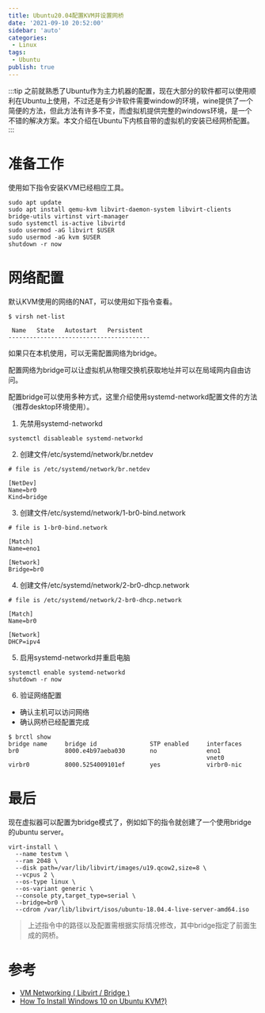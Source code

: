 ```yaml
---
title: Ubuntu20.04配置KVM并设置网桥
date: '2021-09-10 20:52:00'
sidebar: 'auto'
categories:
 - Linux
tags:
 - Ubuntu
publish: true
---
```


:::tip
之前就熟悉了Ubuntu作为主力机器的配置，现在大部分的软件都可以使用顺利在Ubuntu上使用，不过还是有少许软件需要window的环境，wine提供了一个简便的方法，但此方法有许多不变，而虚拟机提供完整的windows环境，是一个不错的解决方案。本文介绍在Ubuntu下内核自带的虚拟机的安装已经网桥配置。
:::

# 准备工作

使用如下指令安装KVM已经相应工具。

```
sudo apt update
sudo apt install qemu-kvm libvirt-daemon-system libvirt-clients bridge-utils virtinst virt-manager
sudo systemctl is-active libvirtd
sudo usermod -aG libvirt $USER
sudo usermod -aG kvm $USER
shutdown -r now
```

# 网络配置

默认KVM使用的网络的NAT，可以使用如下指令查看。

```
$ virsh net-list

 Name   State   Autostart   Persistent
----------------------------------------
```

如果只在本机使用，可以无需配置网络为bridge。

配置网络为bridge可以让虚拟机从物理交换机获取地址并可以在局域网内自由访问。

配置bridge可以使用多种方式，这里介绍使用systemd-networkd配置文件的方法（推荐desktop环境使用）。

1. 先禁用systemd-networkd
```
systemctl disableable systemd-networkd
```

2. 创建文件/etc/systemd/network/br.netdev
```
# file is /etc/systemd/network/br.netdev

[NetDev]
Name=br0
Kind=bridge
```

3. 创建文件/etc/systemd/network/1-br0-bind.network
```
# file is 1-br0-bind.network

[Match]
Name=eno1

[Network]
Bridge=br0
```

4. 创建文件/etc/systemd/network/2-br0-dhcp.network
```
# file is /etc/systemd/network/2-br0-dhcp.network

[Match]
Name=br0

[Network]
DHCP=ipv4
```

5. 启用systemd-networkd并重启电脑
```
systemctl enable systemd-networkd
shutdown -r now
```

6. 验证网络配置

- 确认主机可以访问网络
- 确认网桥已经配置完成
```
$ brctl show
bridge name     bridge id               STP enabled     interfaces
br0             8000.e4b97aeba030       no              eno1
                                                        vnet0
virbr0          8000.5254009101ef       yes             virbr0-nic
```

# 最后

现在虚拟器可以配置为bridge模式了，例如如下的指令就创建了一个使用bridge的ubuntu server。
```
virt-install \
  --name testvm \
  --ram 2048 \
  --disk path=/var/lib/libvirt/images/u19.qcow2,size=8 \
  --vcpus 2 \
  --os-type linux \
  --os-variant generic \
  --console pty,target_type=serial \
  --bridge=br0 \
  --cdrom /var/lib/libvirt/isos/ubuntu-18.04.4-live-server-amd64.iso
```
> 上述指令中的路径以及配置需根据实际情况修改，其中bridge指定了前面生成的网桥。

# 参考

- [VM Networking ( Libvirt / Bridge )](https://octetz.com/docs/2020/2020-11-13-vm-networks/)
- [How To Install Windows 10 on Ubuntu KVM?)](https://getlabsdone.com/install-windows-10-on-ubuntu-kvm/)